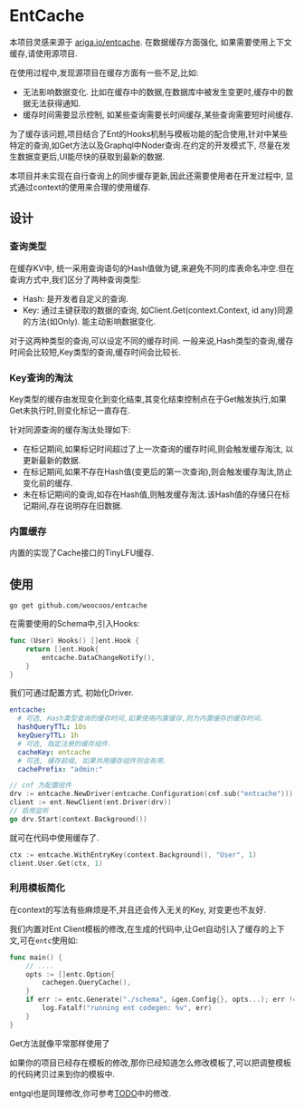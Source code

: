# EntCache

本项目灵感来源于 [ariga.io/entcache](https://github.com/ariga/entcache). 在数据缓存方面强化, 如果需要使用上下文缓存,请使用源项目.

在使用过程中,发现源项目在缓存方面有一些不足,比如:

- 无法影响数据变化. 比如在缓存中的数据,在数据库中被发生变更时,缓存中的数据无法获得通知.
- 缓存时间需要显示控制, 如某些查询需要长时间缓存,某些查询需要短时间缓存.

为了缓存该问题,项目结合了Ent的Hooks机制与模板功能的配合使用,针对中某些特定的查询,如Get方法以及Graphql中Noder查询.在约定的开发模式下,
尽量在发生数据变更后,UI能尽快的获取到最新的数据.

本项目并未实现在自行查询上的同步缓存更新,因此还需要使用者在开发过程中, 显式通过context的使用来合理的使用缓存.

## 设计

### 查询类型

在缓存KV中, 统一采用查询语句的Hash值做为键,来避免不同的库表命名冲空.但在查询方式中,我们区分了两种查询类型:

- Hash: 是开发者自定义的查询. 
- Key: 通过主键获取的数据的查询, 如Client.Get(context.Context, id any)同源的方法(如Only). 能主动影响数据变化.

对于这两种类型的查询,可以设定不同的缓存时间. 一般来说,Hash类型的查询,缓存时间会比较短,Key类型的查询,缓存时间会比较长.

### Key查询的淘汰

Key类型的缓存由发现变化到变化结束,其变化结束控制点在于Get触发执行,如果Get未执行时,则变化标记一直存在.

针对同源查询的缓存淘汰处理如下:

- 在标记期间,如果标记时间超过了上一次查询的缓存时间,则会触发缓存淘汰, 以更新最新的数据.
- 在标记期间,如果不存在Hash值(变更后的第一次查询),则会触发缓存淘汰,防止变化前的缓存.
- 未在标记期间的查询,如存在Hash值,则触发缓存淘汰.该Hash值的存储只在标记期间,存在说明存在旧数据.

### 内置缓存

内置的实现了Cache接口的TinyLFU缓存. 

## 使用

```
go get github.com/woocoos/entcache
```

在需要使用的Schema中,引入Hooks:

```go
func (User) Hooks() []ent.Hook {
	return []ent.Hook{
		entcache.DataChangeNotify(),
	}
}
```

我们可通过配置方式, 初始化Driver.
```yaml
entcache:
  # 可选, Hash类型查询的缓存时间,如果使用内置缓存,则为内置缓存的缓存时间.
  hashQueryTTL: 10s
  keyQueryTTL: 1h
  # 可选, 指定注册的缓存组件.
  cacheKey: entcache
  # 可选, 缓存前缀, 如果共用缓存组件则会有用.
  cachePrefix: "admin:"
```

```go
// cnf 为配置组件 
drv := entcache.NewDriver(entcache.Configuration(cnf.sub("entcache")))
client := ent.NewClient(ent.Driver(drv))
// 启用监听
go drv.Start(context.Background())
```

就可在代码中使用缓存了.
```go
ctx := entcache.WithEntryKey(context.Background(), "User", 1)
client.User.Get(ctx, 1)
```

### 利用模板简化 

在context的写法有些麻烦是不,并且还会传入无关的Key, 对变更也不友好.

我们内置对Ent Client模板的修改,在生成的代码中,让Get自动引入了缓存的上下文,可在`entc`使用如:

```go
func main() {
	// ....
	opts := []entc.Option{
		cachegen.QueryCache(),
	}
	if err := entc.Generate("./schema", &gen.Config{}, opts...); err != nil {
		log.Fatalf("running ent codegen: %v", err)
	}
}

```

Get方法就像平常那样使用了

如果你的项目已经存在模板的修改,那你已经知道怎么修改模板了,可以把调整模板的代码拷贝过来到你的模板中.

entgql也是同理修改,你可参考[TODO](integration/todo/ent/template/node.tmpl)中的修改.